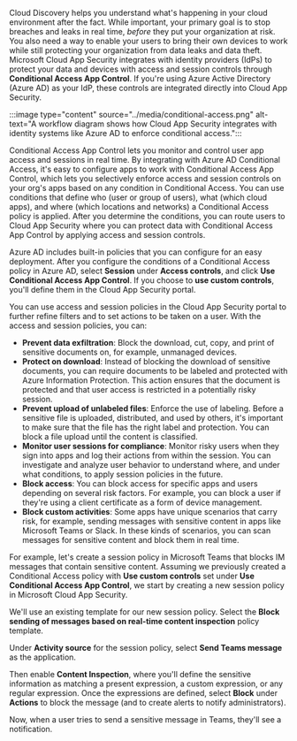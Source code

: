 Cloud Discovery helps you understand what's happening in your cloud environment after the fact. While important, your primary goal is to 
stop breaches and leaks in real time, *before* they put your organization at risk. You also need a way to enable your users to bring their own devices to work while still protecting your organization from data leaks and data theft. Microsoft Cloud App Security integrates with identity providers (IdPs) to protect your data and devices with access and session controls through **Conditional Access App Control**. If you're using Azure Active Directory (Azure AD) as your IdP, these controls are integrated directly into Cloud App Security.

   :::image type="content" source="../media/conditional-access.png" alt-text="A workflow diagram shows how Cloud App Security integrates with identity systems like Azure AD to enforce conditional access.":::

Conditional Access App Control lets you monitor and control user app access and sessions in real time. By integrating with Azure AD Conditional Access, it's easy to configure apps to work with Conditional Access App Control, which lets you selectively enforce access and session controls on your org's apps based on any condition in Conditional Access. You can use conditions that define who (user or group of users), what (which cloud apps), and where (which locations and networks) a Conditional Access policy is applied. After you determine the conditions, you can route users to Cloud App Security where you can protect data with Conditional Access App Control by applying access and session controls. 

Azure AD includes built-in policies that you can configure for an easy deployment. After you configure the conditions of a Conditional Access policy in Azure AD, select **Session** under **Access controls**, and click **Use Conditional Access App Control**. If you choose to **use custom controls**, you'll define them in the Cloud App Security portal. 
 
You can use access and session policies in the Cloud App Security portal to further refine filters and to set actions to be taken on a user. With the access and session policies, you can:

- **Prevent data exfiltration**: Block the download, cut, copy, and print of sensitive documents on, for example, unmanaged devices.
- **Protect on download**: Instead of blocking the download of sensitive documents, you can require documents to be labeled and protected with Azure Information Protection. This action ensures that the document is protected and that user access is restricted in a potentially risky session.
- **Prevent upload of unlabeled files**: Enforce the use of labeling. Before a sensitive file is uploaded, distributed, and used by others, it's important to make sure that the file has the right label and protection. You can block a file upload until the content is classified. 
- **Monitor user sessions for compliance**: Monitor risky users when they sign into apps and log their actions from within the session. You can investigate and analyze user behavior to understand where, and under what conditions, to apply session policies in the future.
- **Block access**: You can block access for specific apps and users depending on several risk factors. For example, you can block a user if they're using a client certificate as a form of device management.
- **Block custom activities**: Some apps have unique scenarios that carry risk, for example, sending messages with sensitive content in apps like Microsoft Teams or Slack. In these kinds of scenarios, you can scan messages for sensitive content and block them in real time.

For example, let's create a session policy in Microsoft Teams that blocks IM messages that contain sensitive content. Assuming we previously created a Conditional Access policy with **Use custom controls** set under **Use Conditional Access App Control**, we start by creating a new session policy in Microsoft Cloud App Security. 

We'll use an existing template for our new session policy. Select the **Block sending of messages based on real-time content inspection** policy template.

Under **Activity source** for the session policy, select **Send Teams message** as the application.

Then enable **Content Inspection**, where you'll define the sensitive information as matching a present expression, a custom expression, or any regular expression. Once the expressions are defined, select **Block** under **Actions** to block the message (and to create alerts to notify administrators).

Now, when a user tries to send a sensitive message in Teams, they'll see a notification.